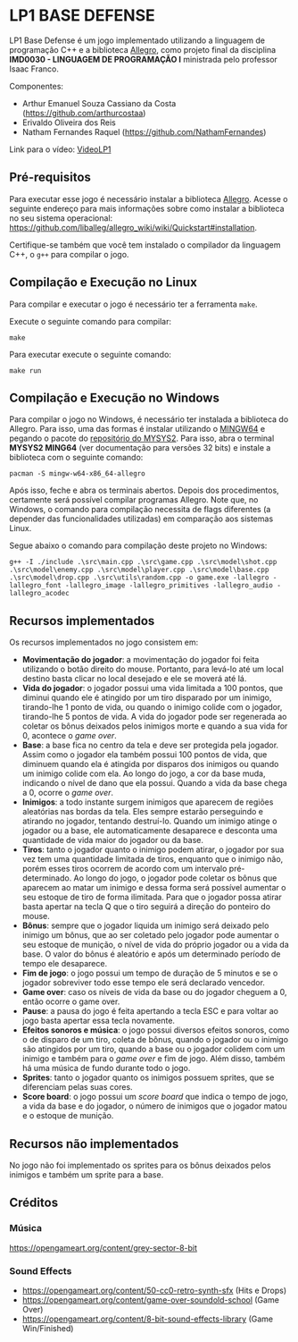 # LP1 BASE DEFENSE

LP1 Base Defense é um jogo implementado utilizando a linguagem de programação C++ e a biblioteca [Allegro](https://liballeg.org/), como projeto final da disciplina **IMD0030 - LINGUAGEM DE PROGRAMAÇÃO I** ministrada pelo professor Isaac Franco.

Componentes:

- Arthur Emanuel Souza Cassiano da Costa (https://github.com/arthurcostaa)
- Erivaldo Oliveira dos Reis
- Natham Fernandes Raquel (https://github.com/NathamFernandes)

Link para o vídeo:
[VideoLP1](https://drive.google.com/file/d/1E3oL9l9e9iSxV_EuldjJjMgLf0Fxms4o/view?usp=sharing)

## Pré-requisitos

Para executar esse jogo é necessário instalar a biblioteca
[Allegro](https://liballeg.org/). Acesse o seguinte endereço para mais
informações sobre como instalar a biblioteca no seu sistema operacional:
https://github.com/liballeg/allegro_wiki/wiki/Quickstart#installation.

Certifique-se também que você tem instalado o compilador da linguagem C++, o `g++` para compilar o jogo.

## Compilação e Execução no Linux

Para compilar e executar o jogo é necessário ter a ferramenta `make`.

Execute o seguinte comando para compilar:

```
make
```

Para executar execute o seguinte comando:

```
make run
```

## Compilação e Execução no Windows

Para compilar o jogo no Windows, é necessário ter instalada a biblioteca do Allegro. Para isso, uma das formas é instalar utilizando o [MINGW64](https://www.freecodecamp.org/news/how-to-install-c-and-cpp-compiler-on-windows/) e pegando o pacote do [repositório do MYSYS2](https://packages.msys2.org/base/mingw-w64-allegro). Para isso, abra o terminal **MYSYS2 MING64** (ver documentação para versões 32 bits) e instale a biblioteca com o seguinte comando:

```
pacman -S mingw-w64-x86_64-allegro
```

Após isso, feche e abra os terminais abertos. Depois dos procedimentos, certamente será possível compilar programas Allegro. Note que, no Windows, o comando para compilação necessita de flags diferentes (a depender das funcionalidades utilizadas) em comparação aos sistemas Linux.

Segue abaixo o comando para compilação deste projeto no Windows:

```
g++ -I ./include .\src\main.cpp .\src\game.cpp .\src\model\shot.cpp .\src\model\enemy.cpp .\src\model\player.cpp .\src\model\base.cpp .\src\model\drop.cpp .\src\utils\random.cpp -o game.exe -lallegro -lallegro_font -lallegro_image -lallegro_primitives -lallegro_audio -lallegro_acodec
```

## Recursos implementados

Os recursos implementados no jogo consistem em:

- **Movimentação do jogador**: a movimentação do jogador foi feita utilizando o botão direito do mouse. Portanto, para levá-lo até um local destino basta clicar no local desejado e ele se moverá até lá.
- **Vida do jogador**: o jogador possui uma vida limitada a 100 pontos, que diminui quando ele é atingido por um tiro disparado por um inimigo, tirando-lhe 1 ponto de vida, ou quando o inimigo colide com o jogador, tirando-lhe 5 pontos de vida. A vida do jogador pode ser regenerada ao coletar os bônus deixados pelos inimigos morte e quando a sua vida for 0, acontece o _game over_.
- **Base**: a base fica no centro da tela e deve ser protegida pela jogador. Assim como o jogador ela também possui 100 pontos de vida, que diminuem quando ela é atingida por disparos dos inimigos ou quando um inimigo colide com ela. Ao longo do jogo, a cor da base muda, indicando o nível de dano que ela possui. Quando a vida da base chega a 0, ocorre o _game over_.
- **Inimigos**: a todo instante surgem inimigos que aparecem de regiões aleatórias nas bordas da tela. Eles sempre estarão perseguindo e atirando no jogador, tentando destruí-lo. Quando um inimigo atinge o jogador ou a base, ele automaticamente desaparece e desconta uma quantidade de vida maior do jogador ou da base.
- **Tiros**: tanto o jogador quanto o inimigo podem atirar, o jogador por sua vez tem uma quantidade limitada de tiros, enquanto que o inimigo não, porém esses tiros ocorrem de acordo com um intervalo pré-determinado. Ao longo do jogo, o jogador pode coletar os bônus que aparecem ao matar um inimigo e dessa forma será possível aumentar o seu estoque de tiro de forma ilimitada. Para que o jogador possa atirar basta apertar na tecla Q que o tiro seguirá a direção do ponteiro do mouse.
- **Bônus**: sempre que o jogador liquida um inimigo será deixado pelo inimigo um bônus, que ao ser coletado pelo jogador pode aumentar o seu estoque de munição, o nível de vida do próprio jogador ou a vida da base. O valor do bônus é aleatório e após um determinado período de tempo ele desaparece.
- **Fim de jogo**: o jogo possui um tempo de duração de 5 minutos e se o jogador sobreviver todo esse tempo ele será declarado vencedor.
- **Game over**: caso os níveis de vida da base ou do jogador cheguem a 0, então ocorre o game over.
- **Pause**: a pausa do jogo é feita apertando a tecla ESC e para voltar ao jogo basta apertar essa tecla novamente.
- **Efeitos sonoros e música**: o jogo possui diversos efeitos sonoros, como o de disparo de um tiro, coleta de bônus, quando o jogador ou o inimigo são atingidos por um tiro, quando a base ou o jogador colidem com um inimigo e também para o _game over_ e fim de jogo. Além disso, também há uma música de fundo durante todo o jogo.
- **Sprites**: tanto o jogador quanto os inimigos possuem sprites, que se diferenciam pelas suas cores.
- **Score board**: o jogo possui um _score board_ que indica o tempo de jogo, a vida da base e do jogador, o número de inimigos que o jogador matou e o estoque de munição.

## Recursos não implementados

No jogo não foi implementado os sprites para os bônus deixados pelos inimigos e também um sprite para a base.

## Créditos

### Música

https://opengameart.org/content/grey-sector-8-bit

### Sound Effects

- https://opengameart.org/content/50-cc0-retro-synth-sfx (Hits e Drops)
- https://opengameart.org/content/game-over-soundold-school (Game Over)
- https://opengameart.org/content/8-bit-sound-effects-library (Game Win/Finished)
